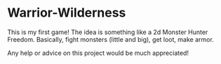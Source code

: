 # Warrior-Wilderness
This is my first game! The idea is something like a 2d Monster Hunter Freedom. Basically, fight monsters (little and big), get loot, make armor.

Any help or advice on this project would be much appreciated!
